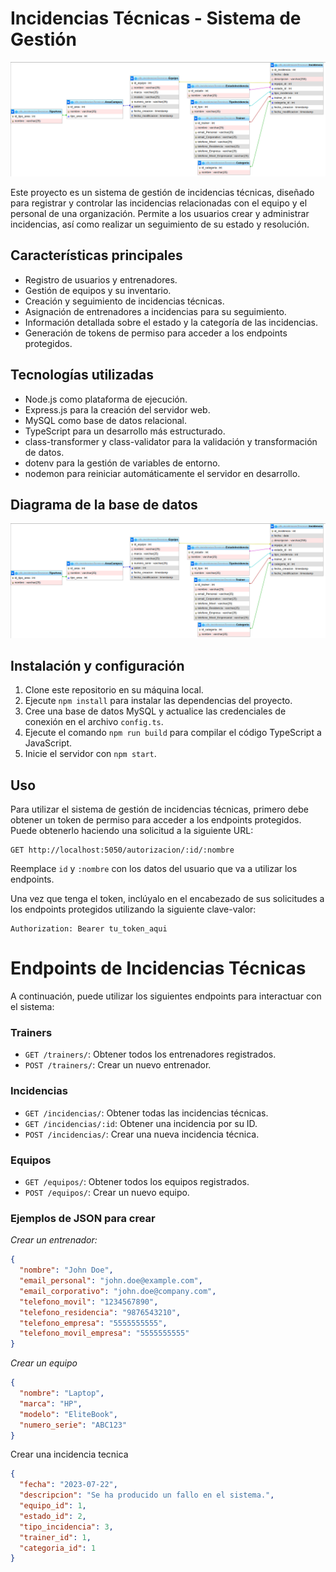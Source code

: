 # Incidencias Técnicas - Sistema de Gestión

![Logo](./assets/img/diagrama.png)

Este proyecto es un sistema de gestión de incidencias técnicas, diseñado para registrar y controlar las incidencias relacionadas con el equipo y el personal de una organización. Permite a los usuarios crear y administrar incidencias, así como realizar un seguimiento de su estado y resolución.

## Características principales

- Registro de usuarios y entrenadores.
- Gestión de equipos y su inventario.
- Creación y seguimiento de incidencias técnicas.
- Asignación de entrenadores a incidencias para su seguimiento.
- Información detallada sobre el estado y la categoría de las incidencias.
- Generación de tokens de permiso para acceder a los endpoints protegidos.

## Tecnologías utilizadas

- Node.js como plataforma de ejecución.
- Express.js para la creación del servidor web.
- MySQL como base de datos relacional.
- TypeScript para un desarrollo más estructurado.
- class-transformer y class-validator para la validación y transformación de datos.
- dotenv para la gestión de variables de entorno.
- nodemon para reiniciar automáticamente el servidor en desarrollo.

## Diagrama de la base de datos

![Diagrama_ER](./assets/img/diagrama.png)

## Instalación y configuración

1. Clone este repositorio en su máquina local.
2. Ejecute `npm install` para instalar las dependencias del proyecto.
3. Cree una base de datos MySQL y actualice las credenciales de conexión en el archivo `config.ts`.
4. Ejecute el comando `npm run build` para compilar el código TypeScript a JavaScript.
5. Inicie el servidor con `npm start`.

## Uso

Para utilizar el sistema de gestión de incidencias técnicas, primero debe obtener un token de permiso para acceder a los endpoints protegidos. Puede obtenerlo haciendo una solicitud a la siguiente URL:

```http
GET http://localhost:5050/autorizacion/:id/:nombre
```
Reemplace `id` y `:nombre` con los datos del usuario que va a utilizar los endpoints.

Una vez que tenga el token, inclúyalo en el encabezado de sus solicitudes a los endpoints protegidos utilizando la siguiente clave-valor:
```http
Authorization: Bearer tu_token_aqui
```
# Endpoints de Incidencias Técnicas

A continuación, puede utilizar los siguientes endpoints para interactuar con el sistema:

### Trainers

- `GET /trainers/`: Obtener todos los entrenadores registrados.
- `POST /trainers/`: Crear un nuevo entrenador.

### Incidencias

- `GET /incidencias/`: Obtener todas las incidencias técnicas.
- `GET /incidencias/:id`: Obtener una incidencia por su ID.
- `POST /incidencias/`: Crear una nueva incidencia técnica.

### Equipos

- `GET /equipos/`: Obtener todos los equipos registrados.
- `POST /equipos/`: Crear un nuevo equipo.

### Ejemplos de JSON para crear
*Crear un entrenador:*
```json
{
  "nombre": "John Doe",
  "email_personal": "john.doe@example.com",
  "email_corporativo": "john.doe@company.com",
  "telefono_movil": "1234567890",
  "telefono_residencia": "9876543210",
  "telefono_empresa": "5555555555",
  "telefono_movil_empresa": "5555555555"
}
```
*Crear un equipo*
```json
{
  "nombre": "Laptop",
  "marca": "HP",
  "modelo": "EliteBook",
  "numero_serie": "ABC123"
}
```
Crear una incidencia tecnica
```json
{
  "fecha": "2023-07-22",
  "descripcion": "Se ha producido un fallo en el sistema.",
  "equipo_id": 1,
  "estado_id": 2,
  "tipo_incidencia": 3,
  "trainer_id": 1,
  "categoria_id": 1
}
```
